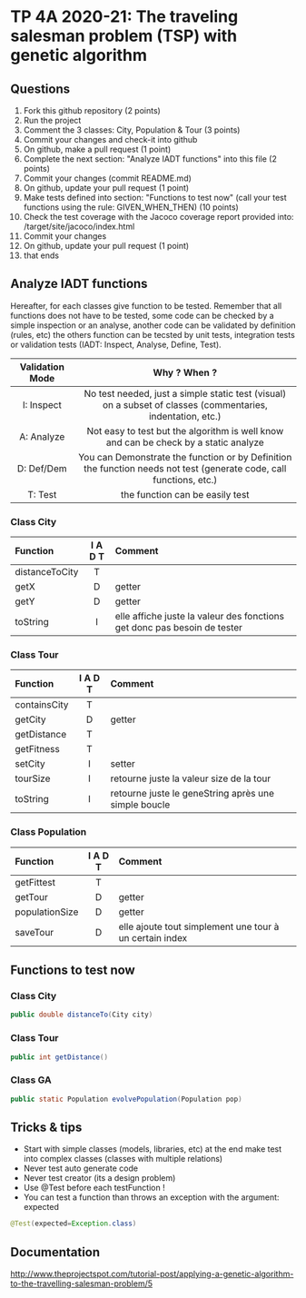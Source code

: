# TP 4A 2020-21: The traveling salesman problem (TSP) with genetic algorithm

## Questions
1. Fork this github repository  (2 points)
2. Run the project
3. Comment the 3 classes: City, Population & Tour (3 points)
4. Commit your changes and check-it into github
5. On github, make a pull request (1 point)
6. Complete the next section: "Analyze IADT functions" into this file (2 points)
7. Commit your changes (commit README.md)
8. On github, update your pull request (1 point)
9. Make tests defined into section: "Functions to test now" (call your test functions using the rule: GIVEN_WHEN_THEN) (10 points)
10. Check the test coverage with the Jacoco coverage report provided into: /target/site/jacoco/index.html
11. Commit your changes
12. On github, update your pull request (1 point)
13. that ends

## Analyze IADT functions
Hereafter, for each classes give function to be tested. Remember that all functions does not have to be tested, some code can be checked by a simple inspection or an analyse, another code can be validated by definition (rules, etc) the others function can be tecsted by unit tests, integration tests or validation tests (IADT: Inspect, Analyse, Define, Test). 

| Validation Mode |   Why ? When ?  |
| :-------------: | :-------------: |
| I: Inspect | No test needed, just a simple static test (visual) on a subset of classes (commentaries, indentation, etc.) |
| A: Analyze | Not easy to test but the algorithm is well know and can be check by a static analyze |
| D: Def/Dem | You can Demonstrate the function or by Definition the function needs not test (generate code, call functions, etc.)|
| T: Test | the function can be easily test |

### Class City

| Function      |     I A D T     |        Comment |
| :------------ | :-------------: | :------------- |
| distanceToCity | T |  | 
| getX |D  | getter | 
| getY | D | getter | 
| toString |I | elle affiche juste la valeur des fonctions get donc pas besoin de tester | 

### Class Tour

| Function      |     I A D T     |        Comment |
| :------------ | :-------------: | :------------- |
| containsCity  | T |  |
| getCity  |  D| getter |
| getDistance  |T |  |
| getFitness  | T|  |
| setCity  | I |setter  |
| tourSize  | I | retourne juste la valeur size de la tour |
| toString  | I | retourne juste le geneString après une simple boucle |

### Class Population

| Function      |     I A D T     |        Comment |
| :------------ | :-------------: | :------------- |
| getFittest  | T |  |
| getTour  |  D |getter  |
| populationSize  | D |  getter|
| saveTour  |  D|elle ajoute tout simplement une tour à un certain index  |

## Functions to test now

### Class City

```Java
public double distanceTo(City city)
```

### Class Tour

```Java
public int getDistance()
```

### Class GA

```Java
public static Population evolvePopulation(Population pop)
```

## Tricks & tips

- Start with simple classes (models, libraries, etc) at the end make test into complex classes (classes with multiple relations)
- Never test auto generate code
- Never test creator (its a design problem)
- Use @Test before each testFunction !
- You can test a function than throws an exception with the argument: expected
```Java
@Test(expected=Exception.class)
```

## Documentation
http://www.theprojectspot.com/tutorial-post/applying-a-genetic-algorithm-to-the-travelling-salesman-problem/5